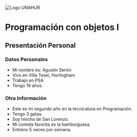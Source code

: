 ![Logo UNAHUR](./UNAHUR.png)

# Programación con objetos I
## Presentación Personal

### Datos Personales
- Mi nombre es: Agustín Senini
- Vivo en Villa Tesei, Hurlingham
- Trabajo en PSA
- Tengo 19 años.



### Otra Información
- Este es mi segundo año en la tecnicatura en Programación.
- Tengo 3 gatas.
- Soy hincha de San Lorenzo.
- Mi comida favorita es la hamburguesa.
- Entreno 5 veces por semana.
